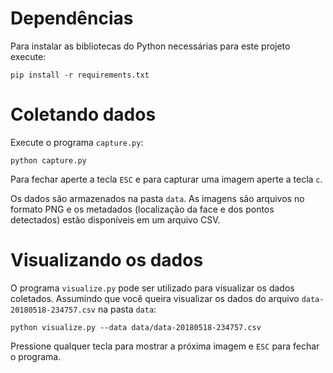 # Dependências

Para instalar as bibliotecas do Python necessárias para este projeto execute:

    pip install -r requirements.txt

# Coletando dados

Execute o programa `capture.py`:

    python capture.py

Para fechar aperte a tecla `ESC` e para capturar uma imagem aperte a tecla `c`.

Os dados são armazenados na pasta `data`. As imagens são arquivos no formato PNG e os metadados (localização da face e dos pontos detectados) estão disponíveis em um arquivo CSV. 

# Visualizando os dados

O programa `visualize.py` pode ser utilizado para visualizar os dados coletados. Assumindo que você queira visualizar os dados do arquivo `data-20180518-234757.csv` na pasta `data`:

    python visualize.py --data data/data-20180518-234757.csv

Pressione qualquer tecla para mostrar a próxima imagem e `ESC` para fechar o programa.
